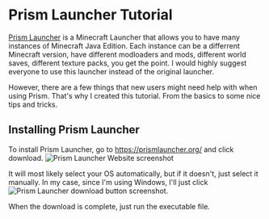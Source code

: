 # Prism Launcher Tutorial

[Prism Launcher](https://prismlauncher.org/) is a Minecraft Launcher that allows you to have many instances of Minecraft Java Edition. Each instance can be a differrent Minecraft version, have different modloaders and mods, different world saves, different texture packs, you get the point. I would highly suggest everyone to use this launcher instead of the original launcher.

However, there are a few things that new users might need help with when using Prism. That's why I created this tutorial. From the basics to some nice tips and tricks.

## Installing Prism Launcher

To install Prism Launcher, go to https://prismlauncher.org/ and click download.
![Prism Launcher Website screenshot](https://github.com/user-attachments/assets/2e32e55d-2843-4fde-8ae4-90d243e71d28)

It will most likely select your OS automatically, but if it doesn't, just select it manually.
In my case, since I'm using Windows, I'll just click ![Prism Launcher download button screenshot](https://github.com/user-attachments/assets/ad9d7062-4102-48c6-a9a6-b0fcd6541bf8).

When the download is complete, just run the executable file.
